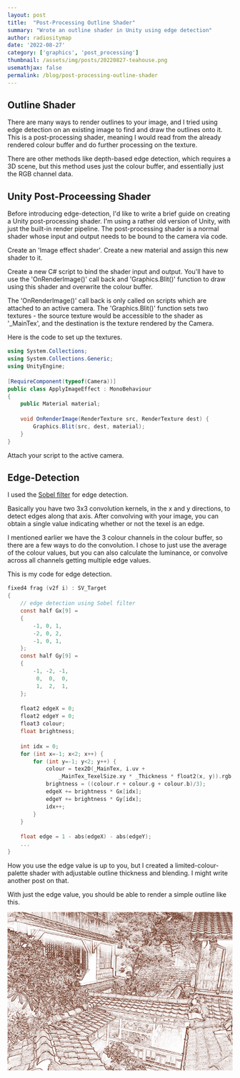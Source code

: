 ```yaml
---
layout: post
title:  "Post-Processing Outline Shader"
summary: "Wrote an outline shader in Unity using edge detection"
author: radiositymap
date: '2022-08-27'
category: ['graphics', 'post_processing']
thumbnail: /assets/img/posts/20220827-teahouse.png
usemathjax: false
permalink: /blog/post-processing-outline-shader
---
```


## Outline Shader

There are many ways to render outlines to your image, and I tried using edge detection on an existing image to find and draw the outlines onto it. This is a post-processing shader, meaning I would read from the already rendered colour buffer and do further processing on the texture.

There are other methods like depth-based edge detection, which requires a 3D scene, but this method uses just the colour buffer, and essentially just the RGB channel data.

## Unity Post-Proceessing Shader

Before introducing edge-detection, I'd like to write a brief guide on creating a Unity post-processing shader. I'm using a rather old version of Unity, with just the built-in render pipeline. The post-processing shader is a normal shader whose input and output needs to be bound to the camera via code.

Create an 'Image effect shader'. Create a new material and assign this new shader to it.

Create a new C# script to bind the shader input and output. You'll have to use the 'OnRenderImage()' call back and 'Graphics.Blit()' function to draw using this shader and overwrite the colour buffer.

The 'OnRenderImage()' call back is only called on scripts which are attached to an active camera. The 'Graphics.Blit()' function sets two textures - the source texture would be accessible to the shader as '\_MainTex', and the destination is the texture rendered by the Camera.

Here is the code to set up the textures.

```cs
using System.Collections;
using System.Collections.Generic;
using UnityEngine;

[RequireComponent(typeof(Camera))]
public class ApplyImageEffect : MonoBehaviour
{
    public Material material;

    void OnRenderImage(RenderTexture src, RenderTexture dest) {
        Graphics.Blit(src, dest, material);
    }
}
```

Attach your script to the active camera.

## Edge-Detection

I used the [Sobel filter](https://homepages.inf.ed.ac.uk/rbf/HIPR2/sobel.htm) for edge detection.

Basically you have two 3x3 convolution kernels, in the x and y directions, to detect edges along that axis. After convolving with your image, you can obtain a single value indicating whether or not the texel is an edge.

I mentioned earlier we have the 3 colour channels in the colour buffer, so there are a few ways to do the convolution. I chose to just use the average of the colour values, but you can also calculate the luminance, or convolve across all channels getting multiple edge values.

This is my code for edge detection.

```c
fixed4 frag (v2f i) : SV_Target
{
    // edge detection using Sobel filter
    const half Gx[9] =
    {
        -1, 0, 1,
        -2, 0, 2,
        -1, 0, 1,
    };
    const half Gy[9] =
    {
        -1, -2, -1,
         0,  0,  0,
         1,  2,  1,
    };

    float2 edgeX = 0;
    float2 edgeY = 0;
    float3 colour;
    float brightness;

    int idx = 0;
    for (int x=-1; x<2; x++) {
        for (int y=-1; y<2; y++) {
            colour = tex2D(_MainTex, i.uv +
                _MainTex_TexelSize.xy * _Thickness * float2(x, y)).rgb;
            brightness = ((colour.r + colour.g + colour.b)/3);
            edgeX += brightness * Gx[idx];
            edgeY += brightness * Gy[idx];
            idx++;
        }
    }

    float edge = 1 - abs(edgeX) - abs(edgeY);
    ...
}
```

How you use the edge value is up to you, but I created a limited-colour-palette shader with adjustable outline thickness and blending. I might write another post on that.

With just the edge value, you should be able to render a simple outline like this.

![Outline](/assets/img/posts/20220827-outline.png)
